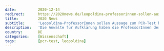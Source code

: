```yaml
---
date:          2020-12-14
redirect:      https://2020news.de/leopoldina-professorinnen-sollen-aussage-zum-pcr-test-beeiden/
title:         2020 News
subtitle:      'Leopoldina-ProfessorInnen sollen Aussage zum PCR-Test beeiden'
description:   'Die Anwälte für Aufklärung haben die ProfessorInnen der Leopoldina-Gruppe, die an der 6. Ad-hoc-Stellungnahme zur Corona-Virus-Pandemie mitgewirkt haben, zur eidesstattlichen Versicherung einer Aussage zum PCR-Test aufgefordert. Die Anwälte schreiben in ihrem offenen Brief vom 13. Dezember 2020: “Sehr geehrte Damen und Herren Professores! Sie haben in Ihrer 6. Ad-hoc-Stellungnahme vom 23. September 2020 zwar 20 […]'
country:       DE
categories:    [Wissenschaft]
tags:          [pcr-test, leopoldina]
---
```

